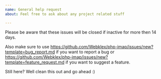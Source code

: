 ```yaml
---
name: General help request
about: Feel free to ask about any project related stuff

---
```


Please be aware that these issues will be closed if inactive for more then 14 days.

Also make sure to use https://github.com/Webklex/php-imap/issues/new?template=bug_report.md if you want to report a bug
or https://github.com/Webklex/php-imap/issues/new?template=feature_request.md if you want to suggest a feature.

Still here? Well clean this out and go ahead :)
